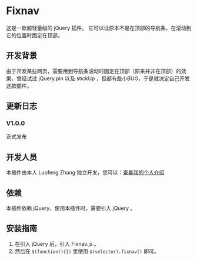 # Fixnav

这是一款超轻量级的 jQuery 插件。 它可以让原本不是在顶部的导航条，在滚动到它的位置时固定在顶部。

## 开发背景

由于开发某些网页，需要用到导航条滚动时固定在顶部（原来并非在顶部）的效果，曾经试过
jQuery.pin 以及 stickUp ，但都有些小BUG，于是就决定自己开发这款插件。

## 更新日志

### V1.0.0
正式发布

## 开发人员

本插件由本人 Luofeng Zhang 独立开发，您可以：[查看我的个人介绍](http://www.zhchina.top)

## 依赖

本插件依赖 jQuery，使用本插件时，需要引入 jQuery 。

## 安装指南

1. 在引入 jQuery 后，引入 Fixnav.js 。 
2. 然后在 `$(function(){})` 里使用 `$(selector).fixnav()` 即可。
